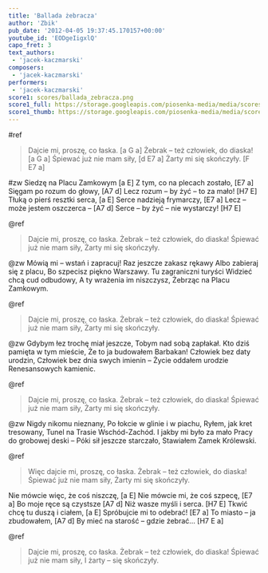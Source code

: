 ```yaml
---
title: 'Ballada żebracza'
author: 'Zbik'
pub_date: '2012-04-05 19:37:45.170157+00:00'
youtube_id: 'EODgeIigxlQ'
capo_fret: 3
text_authors:
 - 'jacek-kaczmarski'
composers:
 - 'jacek-kaczmarski'
performers:
 - 'jacek-kaczmarski'
score1: scores/ballada_zebracza.png
score1_full: https://storage.googleapis.com/piosenka-media/media/scores/ballada_zebracza.png
score1_thumb: https://storage.googleapis.com/piosenka-media/media/scores/ballada_zebracza.png.180x0_q85_upscale.jpg
---
```


#ref
>Dajcie mi, proszę, co łaska. [a G a]
>Żebrak – też człowiek, do diaska! [a G a]
>Śpiewać już nie mam siły, [d E7 a]
>Żarty mi się skończyły. [F E7 a]

#zw
Siedzę na Placu Zamkowym [a E]
Z tym, co na plecach zostało, [E7 a]
Sięgam po rozum do głowy, [A7 d]
Lecz rozum – by żyć – to za mało! [H7 E]
Tłuką o pierś resztki serca, [a E]
Serce nadzieją frymarczy, [E7 a]
Lecz – może jestem oszczerca – [A7 d]
Serce – by żyć – nie wystarczy! [H7 E]

@ref
>Dajcie mi, proszę, co łaska.
>Żebrak – też człowiek, do diaska!
>Śpiewać już nie mam siły,
>Żarty mi się skończyły.

@zw
Mówią mi – wstań i zapracuj!
Raz jeszcze zakasz rękawy
Albo zabieraj się z placu,
Bo szpecisz piękno Warszawy.
Tu zagraniczni turyści
Widzieć chcą cud odbudowy,
A ty wrażenia im niszczysz,
Żebrząc na Placu Zamkowym.

@ref
>Dajcie mi, proszę, co łaska.
>Żebrak – też człowiek, do diaska!
>Śpiewać już nie mam siły,
>Żarty mi się skończyły.

@zw
Gdybym łez trochę miał jeszcze,
Tobym nad sobą zapłakał.
Kto dziś pamięta w tym mieście,
Że to ja budowałem Barbakan!
Człowiek bez daty urodzin,
Człowiek bez dnia swych imienin –
Życie oddałem urodzie
Renesansowych kamienic.

@ref
>Dajcie mi, proszę, co łaska.
>Żebrak – też człowiek, do diaska!
>Śpiewać już nie mam siły,
>Żarty mi się skończyły.

@zw
Nigdy nikomu nieznany,
Po łokcie w glinie i w piachu,
Ryłem, jak kret tresowany,
Tunel na Trasie Wschód-Zachód.
I jakby mi było za mało
Pracy do grobowej deski –
Póki sił jeszcze starczało,
Stawiałem Zamek Królewski.

@ref
>Więc dajcie mi, proszę, co łaska.
>Żebrak – też człowiek, do diaska!
>Śpiewać już nie mam siły,
>Żarty mi się skończyły.

Nie mówcie więc, że coś niszczę, [a E]
Nie mówcie mi, że coś szpecę, [E7 a]
Bo moje ręce są czystsze [A7 d]
Niż wasze myśli i serca. [H7 E]
Tkwić chcę tu duszą i ciałem, [a E]
Spróbujcie mi to odebrać! [E7 a]
To miasto – ja zbudowałem, [A7 d]
By mieć na starość – gdzie żebrać… [H7 E a]

@ref
>Dajcie mi, proszę, co łaska.
>Żebrak – też człowiek, do diaska!
>Śpiewać już nie mam siły,
>I żarty – się skończyły.